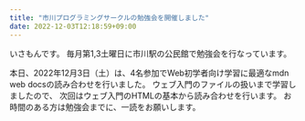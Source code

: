```yaml
---
title: "市川プログラミングサークルの勉強会を開催しました"
date: 2022-12-03T12:18:59+09:00
---
```


いさもんです。
毎月第1,3土曜日に市川駅の公民館で勉強会を行なっています。

本日、2022年12月3日（土）は、4名参加でWeb初学者向け学習に最適なmdn web docsの読み合わせを行いました。
ウェブ入門のファイルの扱いまで学習しましたので、
次回はウェブ入門のHTMLの基本から読み合わせを行います。
お時間のある方は勉強会までに、一読をお願いします。
